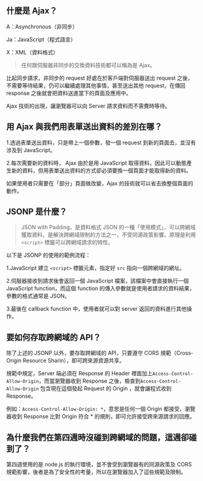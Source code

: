 ## 什麼是 Ajax？

A：Asynchronous（非同步）

Ja：JavaScript（程式語言）

X：XML（資料格式）

> 任何跟伺服器非同步的交換資料技術都可以稱為是 Ajax。

比起同步請求，非同步的 request 好處在於客戶端對伺服器送出 request 之後，不需要等待結果，仍可以繼續處理其他事情，甚至送出其他 request，在傳回 response 之後就會把資料送進當下的頁面及應用中。

Ajax 技術的出現，讓瀏覽器可以向 Server 請求資料而不需費時等待。

## 用 Ajax 與我們用表單送出資料的差別在哪？

1.透過表單送出資料，只是帶上一個參數，發一個 request 到新的頁面去，並沒有涉及到 JavaScript。

2.每次需要新的資料時， Ajax 由於是用 JavaScript 取得資料，因此可以動態產生新的資料，但用表單送出資料的方式卻必須要換一個頁面才能取得新的資料。

如果使用者只需要在「部分」頁面做改變，Ajax 的技術就可以省去換整個頁面的動作。

## JSONP 是什麼？

> JSON with Padding，是資料格式 JSON 的一種「使用模式」，可以跨網域獲取資料，是解決跨網域限制的方法之一，不受同源政策影響。原理是利用 `<script>` 標籤可以跨網域請求的特性。

以下是 JSONP 的使用的範例流程：

1.JavaScript 建立 `<script>` 標籤元素，指定好 `src` 指向一個跨網域的網址。

2.伺服器接收到請求後會返回一個 JavaScript 檔案，該檔案中會直接執行一個 JavaScript function，而這個 function 的傳入參數就是使用者請求的資料結果，參數的格式通常是 JSON。

3.最後在 callback function 中，使用者就可以對 server 返回的資料進行其他操作。

## 要如何存取跨網域的 API？

除了上述的 JSONP 以外，要存取跨網域的 API，只要遵守 CORS 規範（Cross-Origin Resource Sharin），即可跨來源資源共享。

規範中規定，Server 端必須在 Response 的 Header 裡面加上`Access-Control-Allow-Origin`，而當瀏覽器收到 Response 之後，檢查到`Access-Control-Allow-Origin` 包含現在這個發起 Request 的 Origin ，就會讓程式收到 Response。

例如：`Access-Control-Allow-Origin: *`，意思是任何一個 Origin 都接受，瀏覽器收到 Response 比對 Origin 符合 * 的規則，即可允許接受跨來源請求的回應。


## 為什麼我們在第四週時沒碰到跨網域的問題，這週卻碰到了？

第四週使用的是 node.js 的執行環境，並不會受到瀏覽器有的同源政策及  CORS 規範影響，後者是為了安全性的考量，所以在瀏覽器加入了這些規範及限制。